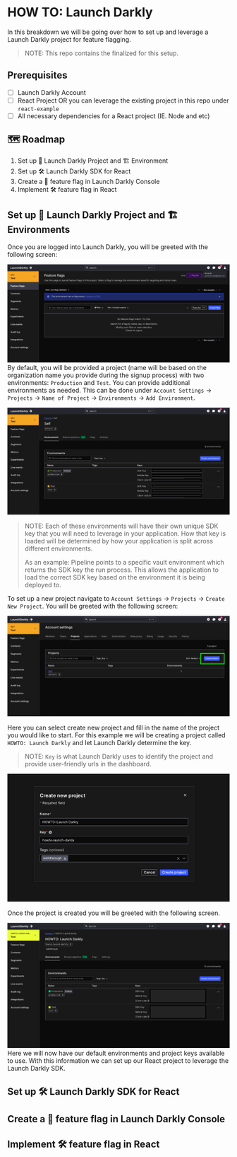 # HOW TO: Launch Darkly 
In this breakdown we will be going over how to set up and leverage a Launch Darkly project for feature flagging.
> NOTE: This repo contains the finalized for this setup.

## Prerequisites
- [ ] Launch Darkly Account
- [ ] React Project OR you can leverage the existing project in this repo under `react-example` 
- [ ] All necessary dependencies for a React project (IE. Node and etc)

## 🗺 Roadmap
1. Set up 📁 Launch Darkly Project and 🏗 Environment
2. Set up 🛠 Launch Darkly SDK for React
3. Create a 🚩 feature flag in Launch Darkly Console
4. Implement 🛠 feature flag in React

## Set up 📁 Launch Darkly Project and 🏗 Environments
Once you are logged into Launch Darkly, you will be greeted with the following screen:

![Launch Darkly Dashboard](./assets/setup_project/launch-darkly-dashboard.png)
By default, you will be provided a project (name will be based on the organization name you provide during the signup process) with two environments: `Production` and `Test`. You can provide additional environments as needed. This can be done under `Account Settings` -> `Projects` -> `Name of Project` -> `Environments` -> `Add Environment`. 

![Launch Darkly Environments](./assets/setup_project/environments.png)
> NOTE: Each of these environments will have their own unique SDK key that you will need to leverage in your application. How that key is loaded will be determined by how your application is split across different environments. 
> 
>As an example: 
> Pipeline points to a specific vault environment which returns the SDK key the run process. This allows the application to load the correct SDK key based on the environment it is being deployed to. 

To set up a new project navigate to `Account Settings` -> `Projects` -> `Create New Project`. You will be greeted with the following screen:

![Launch Darkly Create Project](./assets/setup_project/project-page.png)

Here you can select create new project and fill in the name of the project you would like to start. 
For  this example we will be creating a project called `HOWTO: Launch Darkly` and let Launch Darkly determine the key.
> NOTE: `Key` is what Launch Darkly uses to identify the project and provide user-friendly urls in the dashboard.

![Launch Darkly Project Created](./assets/setup_project/project-setup.png)

Once the project is created you will be greeted with the following screen.

![Launch Darkly Project Dashboard](./assets/setup_project/new-project-details.png)
Here we will now have our default environments and project keys available to use. With this information we can set up our React project to leverage the Launch Darkly SDK.

## Set up 🛠 Launch Darkly SDK for React
## Create a 🚩 feature flag in Launch Darkly Console
## Implement 🛠 feature flag in React